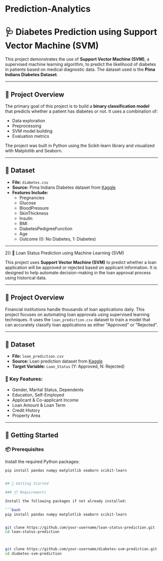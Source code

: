 # Prediction-Analytics

# 🩺 Diabetes Prediction using Support Vector Machine (SVM)

This project demonstrates the use of **Support Vector Machine (SVM)**, a supervised machine learning algorithm, to predict the likelihood of diabetes in patients based on medical diagnostic data. The dataset used is the **Pima Indians Diabetes Dataset**.

---

## 📌 Project Overview

The primary goal of this project is to build a **binary classification model** that predicts whether a patient has diabetes or not. It uses a combination of:
- Data exploration
- Preprocessing
- SVM model building
- Evaluation metrics

The project was built in Python using the Scikit-learn library and visualized with Matplotlib and Seaborn.

---

## 📁 Dataset

- **File:** `diabetes.csv`
- **Source:** Pima Indians Diabetes dataset from [Kaggle](https://www.kaggle.com/datasets/uciml/pima-indians-diabetes-database)
- **Features Include:**
  - Pregnancies
  - Glucose
  - BloodPressure
  - SkinThickness
  - Insulin
  - BMI
  - DiabetesPedigreeFunction
  - Age
  - Outcome (0: No Diabetes, 1: Diabetes)

---


2)) 🏦 Loan Status Prediction using Machine Learning (SVM)

This project uses **Support Vector Machine (SVM)** to predict whether a loan application will be approved or rejected based on applicant information. It is designed to help automate decision-making in the loan approval process using historical data.

---

## 📌 Project Overview

Financial institutions handle thousands of loan applications daily. This project focuses on automating loan approvals using supervised learning techniques. It uses the `loan_prediction.csv` dataset to train a model that can accurately classify loan applications as either "Approved" or "Rejected".

---

## 📁 Dataset

- **File:** `loan_prediction.csv`
- **Source:** Loan prediction dataset from [Kaggle](https://www.kaggle.com/datasets)
- **Target Variable:** `Loan_Status` (Y: Approved, N: Rejected)

### 🔑 Key Features:
- Gender, Marital Status, Dependents  
- Education, Self-Employed  
- Applicant & Co-applicant Income  
- Loan Amount & Loan Term  
- Credit History  
- Property Area  

---

## 🚀 Getting Started

### 📦 Prerequisites

Install the required Python packages:

```bash
pip install pandas numpy matplotlib seaborn scikit-learn


## 🚀 Getting Started

### 📦 Requirements

Install the following packages if not already installed:

```bash
pip install pandas numpy matplotlib seaborn scikit-learn


git clone https://github.com/your-username/loan-status-prediction.git
cd loan-status-prediction



git clone https://github.com/your-username/diabetes-svm-prediction.git
cd diabetes-svm-prediction
